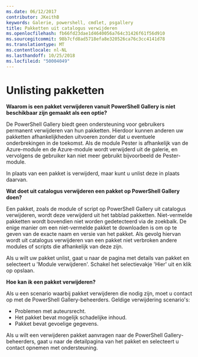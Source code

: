 ```yaml
---
ms.date: 06/12/2017
contributor: JKeithB
keywords: Galerie, powershell, cmdlet, psgallery
title: Pakketten uit catalogus verwijderen
ms.openlocfilehash: fb66fd23dae1d4640056a764c31426f61f56d910
ms.sourcegitcommit: 98b7cfd8ad5718efa8e320526ca76c3cc4141d78
ms.translationtype: MT
ms.contentlocale: nl-NL
ms.lasthandoff: 10/25/2018
ms.locfileid: "50004049"
---
```

# <a name="unlisting-packages"></a>Unlisting pakketten

**Waarom is een pakket verwijderen vanuit PowerShell Gallery is niet beschikbaar zijn gemaakt als een optie?**

De PowerShell Gallery biedt geen ondersteuning voor gebruikers permanent verwijderen van hun pakketten.
Hierdoor kunnen anderen uw pakketten afhankelijkheden uitvoeren zonder dat u eventuele onderbrekingen in de toekomst.
Als de module Pester is afhankelijk van de Azure-module en de Azure-module wordt verwijderd uit de galerie, en vervolgens de gebruiker kan niet meer gebruikt bijvoorbeeld de Pester-module.

In plaats van een pakket is verwijderd, maar kunt u unlist deze in plaats daarvan.

**Wat doet uit catalogus verwijderen een pakket op PowerShell Gallery doen?**

Een pakket, zoals de module of script op PowerShell Gallery uit catalogus verwijderen, wordt deze verwijderd uit het tabblad pakketten. Niet-vermelde pakketten wordt bovendien niet worden gedetecteerd via de zoekbalk.
De enige manier om een niet-vermelde pakket te downloaden is om op te geven van de exacte naam en versie van het pakket.
Als gevolg hiervan wordt uit catalogus verwijderen van een pakket niet verbroken andere modules of scripts die afhankelijk van deze zijn.

Als u wilt uw pakket unlist, gaat u naar de pagina met details van pakket en selecteert u 'Module verwijderen'. Schakel het selectievakje 'Hier' uit en klik op opslaan.

**Hoe kan ik een pakket verwijderen?**

Als u een scenario waarbij pakket verwijderen die nodig zijn, moet u contact op met de PowerShell Gallery-beheerders.
Geldige verwijdering scenario's:
- Problemen met auteursrecht.
- Het pakket bevat mogelijk schadelijke inhoud.
- Pakket bevat gevoelige gegevens.

Als u wilt een verwijderen pakket aanvragen naar de PowerShell Gallery-beheerders, gaat u naar de detailpagina van het pakket en selecteert u contact opnemen met ondersteuning.
